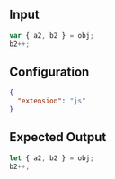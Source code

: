 
## Input
```javascript input
var { a2, b2 } = obj;
b2++;
```

## Configuration
```json configuration
{
  "extension": "js"
}
```

## Expected Output
```javascript expected output
let { a2, b2 } = obj;
b2++;
```
